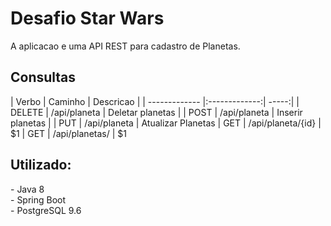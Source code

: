 
<h1>Desafio Star Wars</h1>
A aplicacao e uma API REST para cadastro de Planetas.</h4><br>

<h2>Consultas</h2>
| Verbo        | Caminho           | Descricao  |
| ------------- |:-------------:| -----:|
| DELETE      | /api/planeta | Deletar planetas |
| POST      | /api/planeta      |   Inserir planetas |
| PUT | /api/planeta      |    Atualizar Planetas 
| GET | /api/planeta/{id}      |    $1 
| GET | /api/planetas/      |    $1 

<h2>Utilizado:</h2>
- Java 8<br>
- Spring Boot<br> 
- PostgreSQL 9.6<br>
